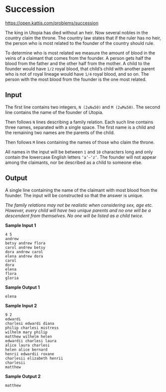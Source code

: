 # Succession
https://open.kattis.com/problems/succession

The king in Utopia has died without an heir. Now several nobles in the country claim the throne. The country law states that if the ruler has no heir, the person who is most related to the founder of the country should rule.

To determine who is most related we measure the amount of blood in the veins of a claimant that comes from the founder. A person gets half the blood from the father and the other half from the mother. A child to the founder would have `1/2` royal blood, that child’s child with another parent who is not of royal lineage would have `1/4` royal blood, and so on. The person with the most blood from the founder is the one most related.

## Input
The first line contains two integers, `N (2≤N≤50)` and `M (2≤M≤50)`. The second line contains the name of the founder of Utopia.

Then follows `N` lines describing a family relation. Each such line contains three names, separated with a single space. The first name is a child and the remaining two names are the parents of the child.

Then follows `M` lines containing the names of those who claim the throne.

All names in the input will be between `1` and `10` characters long and only contain the lowercase English letters `‘a’–‘z’`. The founder will not appear among the claimants, nor be described as a child to someone else.

## Output
A single line containing the name of the claimant with most blood from the founder. The input will be constructed so that the answer is unique.

*The family relations may not be realistic when considering sex, age etc. However, every child will have two unique parents and no one will be a descendent from themselves. No one will be listed as a child twice.*

**Sample Input 1**
```
4 5
andrew
betsy andrew flora
carol andrew betsy
dora andrew carol
elena andrew dora
carol
dora
elena
flora
gloria
```

**Sample Output 1**
```
elena
```

**Sample Input 2**
```
9 2
edwardi
charlesi edwardi diana
philip charlesi mistress
wilhelm mary philip
matthew wilhelm helen
edwardii charlesi laura
alice laura charlesi
helen alice bernard
henrii edwardii roxane
charlesii elizabeth henrii
charlesii
matthew
```

**Sample Output 2**
```
matthew
```
